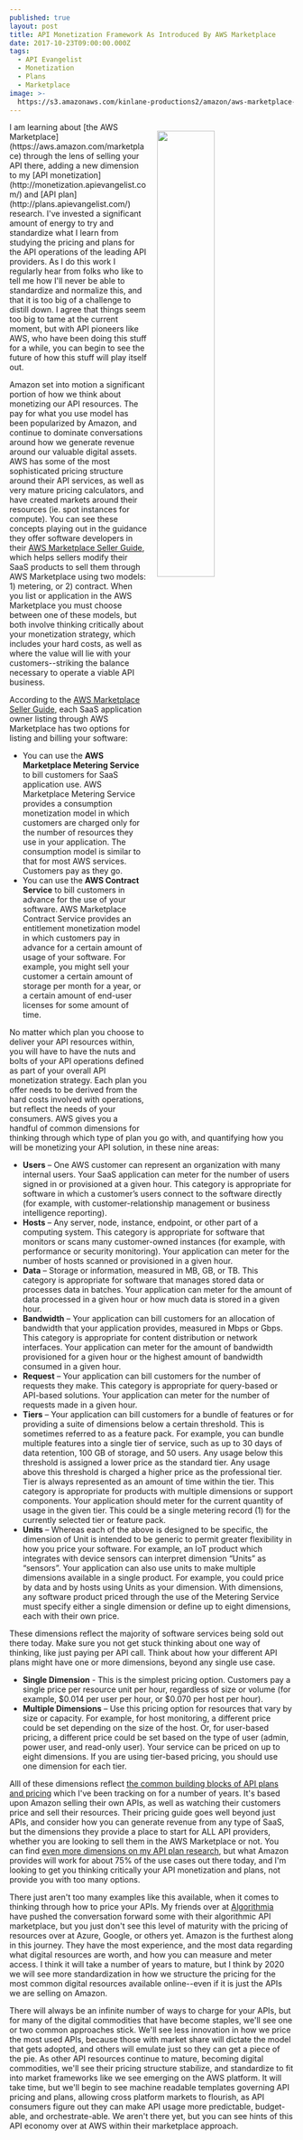 ```yaml
---
published: true
layout: post
title: API Monetization Framework As Introduced By AWS Marketplace
date: 2017-10-23T09:00:00.000Z
tags:
  - API Evangelist
  - Monetization
  - Plans
  - Marketplace
image: >-
  https://s3.amazonaws.com/kinlane-productions2/amazon/aws-marketplace-aws-saas-seller-integration-guide.png
---
```

<p><a href="https://s3.amazonaws.com/awsmp-loadforms/SaaS+Seller+Integration+Guide.pdf"><img src="https://s3.amazonaws.com/kinlane-productions2/amazon/aws-marketplace-aws-saas-seller-integration-guide.png" align="right" width="45%" style="padding: 15px;" /></a></p>I am learning about [the AWS Marketplace](https://aws.amazon.com/marketplace) through the lens of selling your API there, adding a new dimension to my [API monetization](http://monetization.apievangelist.com/) and [API plan](http://plans.apievangelist.com/) research. I've invested a significant amount of energy to try and standardize what I learn from studying the pricing and plans for the API operations of the leading API providers. As I do this work I regularly hear from folks who like to tell me how I'll never be able to standardize and normalize this, and that it is too big of a challenge to distill down. I agree that things seem too big to tame at the current moment, but with API pioneers like AWS, who have been doing this stuff for a while, you can begin to see the future of how this stuff will play itself out.

Amazon set into motion a significant portion of how we think about monetizing our API resources. The pay for what you use model has been popularized by Amazon, and continue to dominate conversations around how we generate revenue around our valuable digital assets. AWS has some of the most sophisticated pricing structure around their API services, as well as very mature pricing calculators, and have created markets around their resources (ie. spot instances for compute). You can see these concepts playing out in the guidance they offer software developers in their [AWS Marketplace Seller Guide](https://s3.amazonaws.com/awsmp-loadforms/SaaS+Seller+Integration+Guide.pdf), which helps sellers modify their SaaS products to sell them through AWS Marketplace using two models: 1) metering, or 2) contract. When you list or application in the AWS Marketplace you must choose between one of these models, but both involve thinking critically about your monetization strategy, which includes your hard costs, as well as where the value will lie with your customers--striking the balance necessary to operate a viable API business.

According to the [AWS Marketplace Seller Guide](https://s3.amazonaws.com/awsmp-loadforms/SaaS+Seller+Integration+Guide.pdf), each SaaS application owner listing through AWS Marketplace has two options for listing and billing your software:

- You can use the **AWS Marketplace Metering Service** to bill customers for SaaS application use.
AWS Marketplace Metering Service provides a consumption monetization model in which customers are
charged only for the number of resources they use in your application. The consumption model is similar to that for most AWS services. Customers pay as they go.
- You can use the **AWS Contract Service** to bill customers in advance for the use of your software.
AWS Marketplace Contract Service provides an entitlement monetization model in which customers pay
in advance for a certain amount of usage of your software. For example, you might sell your customer a certain amount of storage per month for a year, or a certain amount of end-user licenses for some amount of time.

No matter which plan you choose to deliver your API resources within, you will have to have the nuts and bolts of your API operations defined as part of your overall API monetization strategy. Each plan you offer needs to be derived from the hard costs involved with operations, but reflect the needs of your consumers. AWS gives you a handful of common dimensions for thinking through which type of plan you go with, and quantifying how you will be monetizing your API solution, in these nine areas:

- **Users** – One AWS customer can represent an organization with many internal users. Your SaaS
application can meter for the number of users signed in or provisioned at a given hour. This category is appropriate for software in which a customer’s users connect to the software directly (for example, with customer-relationship management or business intelligence reporting).
- **Hosts** – Any server, node, instance, endpoint, or other part of a computing system. This category is appropriate for software that monitors or scans many customer-owned instances (for example, with performance or security monitoring). Your application can meter for the number of hosts scanned or provisioned in a given hour.
- **Data** – Storage or information, measured in MB, GB, or TB. This category is appropriate for software that manages stored data or processes data in batches. Your application can meter for the amount of data processed in a given hour or how much data is stored in a given hour.
- **Bandwidth** – Your application can bill customers for an allocation of bandwidth that your application provides, measured in Mbps or Gbps. This category is appropriate for content distribution or network interfaces. Your application can meter for the amount of bandwidth provisioned for a given hour or the highest amount of bandwidth consumed in a given hour.
- **Request** – Your application can bill customers for the number of requests they make. This category is appropriate for query-based or API-based solutions. Your application can meter for the number of requests made in a given hour.
- **Tiers** – Your application can bill customers for a bundle of features or for providing a suite of dimensions below a certain threshold. This is sometimes referred to as a feature pack. For example, you can bundle multiple features into a single tier of service, such as up to 30 days of data retention, 100 GB of storage, and 50 users. Any usage below this threshold is assigned a lower price as the standard tier. Any usage above this threshold is charged a higher price as the professional tier. Tier is always represented as an amount of time within the tier. This category is appropriate for products with multiple dimensions or support components. Your application should meter for the current quantity of usage in the given tier. This could be a single metering record (1) for the currently selected tier or feature pack.
- **Units** – Whereas each of the above is designed to be specific, the dimension of Unit is intended to be generic to permit greater flexibility in how you price your software. For example, an IoT product which integrates with device sensors can interpret dimension “Units” as “sensors”. Your application can also use units to make multiple dimensions available in a single product. For example, you could price by data and by hosts using Units as your dimension. With dimensions, any software product priced through the use of the Metering Service must specify either a single dimension or define up to eight dimensions, each with their own price.

These dimensions reflect the majority of software services being sold out there today. Make sure you not get stuck thinking about one way of thinking, like just paying per API call. Think about how your different API plans might have one or more dimensions, beyond any single use case.

- **Single Dimension** - This is the simplest pricing option. Customers pay a single price per resource unit per hour, regardless of size or volume (for example, $0.014 per user per hour, or $0.070 per host per hour).
- **Multiple Dimensions** – Use this pricing option for resources that vary by size or capacity. For example, for host monitoring, a different price could be set depending on the size of the host. Or, for user-based pricing, a different price could be set based on the type of user (admin, power user, and read-only user). Your service can be priced on up to eight dimensions. If you are using tier-based pricing, you should use one dimension for each tier.

Alll of these dimensions reflect [the common building blocks of API plans and pricing](http://plans.apievangelist.com/#BuildingBlocks) which I've been tracking on for a number of years. It's based upon Amazon selling their own APIs, as well as watching their customers price and sell their resources. Their pricing guide goes well beyond just APIs, and consider how you can generate revenue from any type of SaaS, but the dimensions they provide a place to start for ALL API providers, whether you are looking to sell them in the AWS Marketplace or not. You can find [even more dimensions on my API plan research](http://plans.apievangelist.com/#BuildingBlocks), but what Amazon provides will work for about 75% of the use cases out there today, and I'm looking to get you thinking critically your API monetization and plans, not provide you with too many options.

There just aren't too many examples like this available, when it comes to thinking through how to price your APIs. My friends over at [Algorithmia](https://algorithmia.com/) have pushed the conversation forward some with their algorithmic API marketplace, but you just don't see this level of maturity with the pricing of resources over at Azure, Google, or others yet. Amazon is the furthest along in this journey. They have the most experience, and the most data regarding what digital resources are worth, and how you can measure and meter access. I think it will take a number of years to mature, but I think by 2020 we will see more standardization in how we structure the pricing for the most common digital resources available online--even if it is just the APIs we are selling on Amazon.

There will always be an infinite number of ways to charge for your APIs, but for many of the digital commodities that have become staples, we'll see one or two common approaches stick. We'll see less innovation in how we price the most used APIs, because those with market share will dictate the model that gets adopted, and others will emulate just so they can get a piece of the pie. As other API resources continue to mature, becoming digital commodities, we'll see their pricing structure stabilize, and standardize to fit into market frameworks like we see emerging on the AWS platform. It will take time, but we'll begin to see machine readable templates governing API pricing and plans, allowing cross platform markets to flourish, as API consumers figure out they can make API usage more predictable, budget-able, and orchestrate-able. We aren't there yet, but you can see hints of this API economy over at AWS within their marketplace approach.
